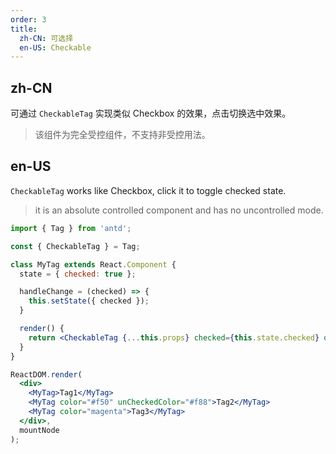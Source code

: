 ```yaml
---
order: 3
title:
  zh-CN: 可选择
  en-US: Checkable
---
```


## zh-CN

可通过 `CheckableTag` 实现类似 Checkbox 的效果，点击切换选中效果。

> 该组件为完全受控组件，不支持非受控用法。

## en-US

`CheckableTag` works like Checkbox, click it to toggle checked state.

> it is an absolute controlled component and has no uncontrolled mode.

````jsx
import { Tag } from 'antd';

const { CheckableTag } = Tag;

class MyTag extends React.Component {
  state = { checked: true };

  handleChange = (checked) => {
    this.setState({ checked });
  }

  render() {
    return <CheckableTag {...this.props} checked={this.state.checked} onChange={this.handleChange}/>;
  }
}

ReactDOM.render(
  <div>
    <MyTag>Tag1</MyTag>
    <MyTag color="#f50" unCheckedColor="#f88">Tag2</MyTag>
    <MyTag color="magenta">Tag3</MyTag>
  </div>,
  mountNode
);
````
